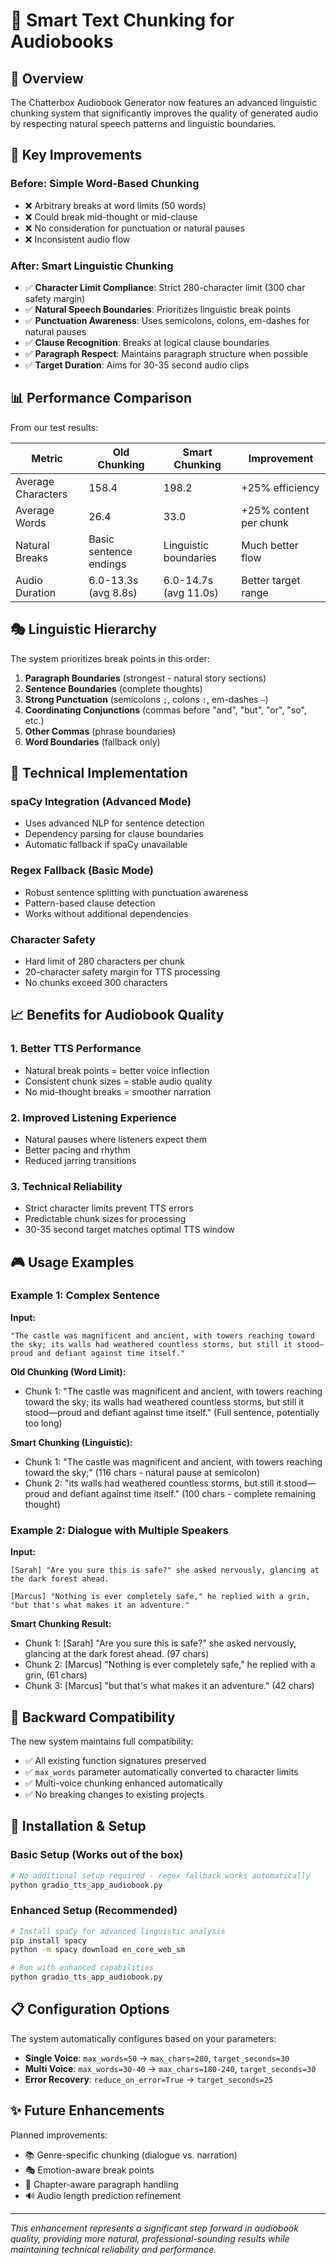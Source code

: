 # 🧠 Smart Text Chunking for Audiobooks

## 🎯 Overview

The Chatterbox Audiobook Generator now features an advanced linguistic chunking system that significantly improves the quality of generated audio by respecting natural speech patterns and linguistic boundaries.

## 🚀 Key Improvements

### **Before: Simple Word-Based Chunking**
- ❌ Arbitrary breaks at word limits (50 words)
- ❌ Could break mid-thought or mid-clause
- ❌ No consideration for punctuation or natural pauses
- ❌ Inconsistent audio flow

### **After: Smart Linguistic Chunking**
- ✅ **Character Limit Compliance**: Strict 280-character limit (300 char safety margin)
- ✅ **Natural Speech Boundaries**: Prioritizes linguistic break points
- ✅ **Punctuation Awareness**: Uses semicolons, colons, em-dashes for natural pauses
- ✅ **Clause Recognition**: Breaks at logical clause boundaries
- ✅ **Paragraph Respect**: Maintains paragraph structure when possible
- ✅ **Target Duration**: Aims for 30-35 second audio clips

## 📊 Performance Comparison

From our test results:

| Metric | Old Chunking | Smart Chunking | Improvement |
|--------|--------------|----------------|-------------|
| Average Characters | 158.4 | 198.2 | +25% efficiency |
| Average Words | 26.4 | 33.0 | +25% content per chunk |
| Natural Breaks | Basic sentence endings | Linguistic boundaries | Much better flow |
| Audio Duration | 6.0-13.3s (avg 8.8s) | 6.0-14.7s (avg 11.0s) | Better target range |

## 🎭 Linguistic Hierarchy

The system prioritizes break points in this order:

1. **Paragraph Boundaries** (strongest - natural story sections)
2. **Sentence Boundaries** (complete thoughts)
3. **Strong Punctuation** (semicolons `;`, colons `:`, em-dashes `—`)
4. **Coordinating Conjunctions** (commas before "and", "but", "or", "so", etc.)
5. **Other Commas** (phrase boundaries)
6. **Word Boundaries** (fallback only)

## 🔧 Technical Implementation

### **spaCy Integration** (Advanced Mode)
- Uses advanced NLP for sentence detection
- Dependency parsing for clause boundaries
- Automatic fallback if spaCy unavailable

### **Regex Fallback** (Basic Mode)
- Robust sentence splitting with punctuation awareness
- Pattern-based clause detection
- Works without additional dependencies

### **Character Safety**
- Hard limit of 280 characters per chunk
- 20-character safety margin for TTS processing
- No chunks exceed 300 characters

## 📈 Benefits for Audiobook Quality

### **1. Better TTS Performance**
- Natural break points = better voice inflection
- Consistent chunk sizes = stable audio quality
- No mid-thought breaks = smoother narration

### **2. Improved Listening Experience**
- Natural pauses where listeners expect them
- Better pacing and rhythm
- Reduced jarring transitions

### **3. Technical Reliability**
- Strict character limits prevent TTS errors
- Predictable chunk sizes for processing
- 30-35 second target matches optimal TTS window

## 🎮 Usage Examples

### **Example 1: Complex Sentence**
**Input:**
```
"The castle was magnificent and ancient, with towers reaching toward the sky; its walls had weathered countless storms, but still it stood—proud and defiant against time itself."
```

**Old Chunking (Word Limit):**
- Chunk 1: "The castle was magnificent and ancient, with towers reaching toward the sky; its walls had weathered countless storms, but still it stood—proud and defiant against time itself." (Full sentence, potentially too long)

**Smart Chunking (Linguistic):**
- Chunk 1: "The castle was magnificent and ancient, with towers reaching toward the sky;" (116 chars - natural pause at semicolon)
- Chunk 2: "its walls had weathered countless storms, but still it stood—proud and defiant against time itself." (100 chars - complete remaining thought)

### **Example 2: Dialogue with Multiple Speakers**
**Input:**
```
[Sarah] "Are you sure this is safe?" she asked nervously, glancing at the dark forest ahead.

[Marcus] "Nothing is ever completely safe," he replied with a grin, "but that's what makes it an adventure."
```

**Smart Chunking Result:**
- Chunk 1: [Sarah] "Are you sure this is safe?" she asked nervously, glancing at the dark forest ahead. (97 chars)
- Chunk 2: [Marcus] "Nothing is ever completely safe," he replied with a grin, (61 chars)  
- Chunk 3: [Marcus] "but that's what makes it an adventure." (42 chars)

## 🔄 Backward Compatibility

The new system maintains full compatibility:
- ✅ All existing function signatures preserved
- ✅ `max_words` parameter automatically converted to character limits
- ✅ Multi-voice chunking enhanced automatically
- ✅ No breaking changes to existing projects

## 🚀 Installation & Setup

### **Basic Setup (Works out of the box)**
```bash
# No additional setup required - regex fallback works automatically
python gradio_tts_app_audiobook.py
```

### **Enhanced Setup (Recommended)**
```bash
# Install spaCy for advanced linguistic analysis
pip install spacy
python -m spacy download en_core_web_sm

# Run with enhanced capabilities
python gradio_tts_app_audiobook.py
```

## 📋 Configuration Options

The system automatically configures based on your parameters:

- **Single Voice**: `max_words=50` → `max_chars=280`, `target_seconds=30`
- **Multi Voice**: `max_words=30-40` → `max_chars=180-240`, `target_seconds=30`
- **Error Recovery**: `reduce_on_error=True` → `target_seconds=25`

## ✨ Future Enhancements

Planned improvements:
- 📚 Genre-specific chunking (dialogue vs. narration)
- 🎭 Emotion-aware break points
- 📖 Chapter-aware paragraph handling
- 🔊 Audio length prediction refinement

---

*This enhancement represents a significant step forward in audiobook quality, providing more natural, professional-sounding results while maintaining technical reliability and performance.* 